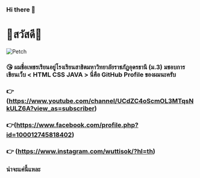 ### Hi there 👋
# 👋สวัสดี👋

![Petch](https://scontent.fbkk8-4.fna.fbcdn.net/v/t1.0-9/78592871_795179417583578_3165347161500024832_n.jpg?_nc_cat=100&_nc_sid=8bfeb9&_nc_eui2=AeG2mo2CGJnTmsRfTjLhaOIJZ1fs_LJzCRRnV-z8snMJFP7m_Ij7ggw7GUMjJv4WyQvAFhqxEZ4sLa_tlCJ3kASR&_nc_ohc=6iZT11ixAYgAX-ePk99&_nc_ht=scontent.fbkk8-4.fna&oh=422e92a0df1b09ff0f22e39ceb3aa115&oe=5F306ECB)

### 😘 ผมชื่อเพชรเรียนอยู่โรงเรียนสาธิตมหาวิทยาลัยราชภัฏอุดรธานี (ม.3) มชอบการเขียนเว็บ < HTML CSS JAVA > นี่คือ GitHub Profile ของผมนะครับ
### 👉(https://www.youtube.com/channel/UCdZC4oScmOL3MTqsNkULZ6A?view_as=subscriber)
### 👉(https://www.facebook.com/profile.php?id=100012745818402)
### 👉 (https://www.instagram.com/wuttisok/?hl=th)
### น่าจะแค่นี้แหละ





<!--
**porta8aom/porta8aom** is a ✨ _special_ ✨ repository because its `README.md` (this file) appears on your GitHub profile.

Here are some ideas to get you started:

- 🔭 I’m currently working on ...
- 🌱 I’m currently learning ...
- 👯 I’m looking to collaborate on ...
- 🤔 I’m looking for help with ...
- 💬 Ask me about ...
- 📫 How to reach me: ...
- 😄 Pronouns: ...
- ⚡ Fun fact: ...
-->
